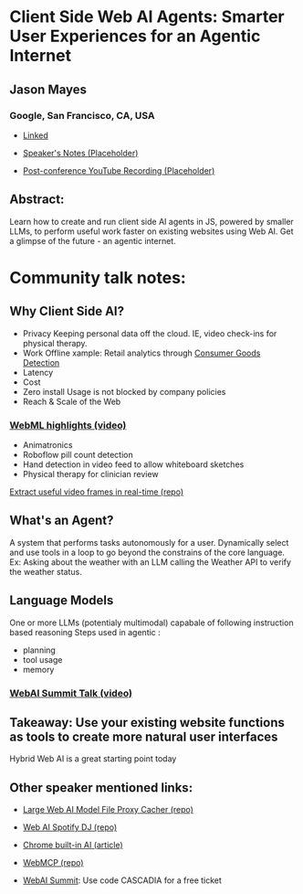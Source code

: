 # Client Side Web AI Agents: Smarter User Experiences for an Agentic Internet 

## Jason Mayes
### Google, San Francisco, CA, USA 
- [Linked](https://www.linkedin.com/in/webai) 

- [Speaker's Notes (Placeholder)]()
- [Post-conference YouTube Recording (Placeholder)]()
## Abstract: 

Learn how to create and run client side AI agents in JS, powered by smaller LLMs, to perform useful work faster on existing websites using Web AI. Get a glimpse of the future - an agentic internet.
# Community talk notes: 

## Why Client Side AI?
- Privacy
Keeping personal data off the cloud. IE, video check-ins for physical therapy.
- Work Offline
xample: Retail analytics through [Consumer Goods Detection](https://goo.gle/WebAI-Goods)
- Latency
- Cost
- Zero install
Usage is not blocked by company policies
- Reach & Scale of the Web

### [WebML highlights (video)](https://goo.gle/made-with-tfjs)
- Animatronics
- Roboflow pill count detection
- Hand detection in video feed to allow whiteboard sketches
- Physical therapy for clinician review


[Extract useful video frames in real-time (repo)](https://goo.gle/DoesVideoContain)

## What's an Agent?
A system that performs tasks autonomously for a user.
Dynamically select and use tools in a loop to go beyond the constrains of the core language.
Ex: Asking about the weather with an LLM calling the Weather API to verify the weather status.

## Language Models
One or more LLMs (potentialy multimodal) capabale of following instruction based reasoning
Steps used in agentic :
- planning
- tool usage
- memory

### [WebAI Summit Talk (video)](https://goo.gle/WebAIPrediction)

## Takeaway: Use your existing website functions as tools to create more natural user interfaces
Hybrid Web AI is a great starting point today
## Other speaker mentioned links:
- [Large Web AI Model File Proxy Cacher (repo)](https://goo.gle/ai-model-proxy-cache)

- [Web AI Spotify DJ (repo)](https://goo.gle/web-ai-dj)

- [Chrome built-in AI (article)](https://web.dev/explore/ai)
- [WebMCP (repo)](https://goo.gle/WebMCP)
- [WebAI Summit](goo.gle/WebAI2025): Use code CASCADIA for a free ticket